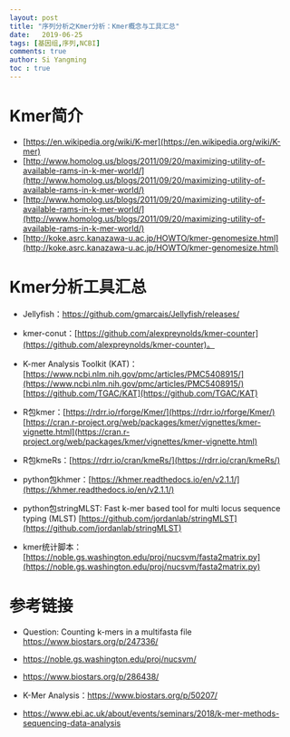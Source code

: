 ```yaml
---
layout: post
title: "序列分析之Kmer分析：Kmer概念与工具汇总"
date:   2019-06-25
tags: [基因组,序列,NCBI]
comments: true
author: Si Yangming
toc : true
---
```

# Kmer简介
- [https://en.wikipedia.org/wiki/K-mer](https://en.wikipedia.org/wiki/K-mer)
- [http://www.homolog.us/blogs/2011/09/20/maximizing-utility-of-available-rams-in-k-mer-world/](http://www.homolog.us/blogs/2011/09/20/maximizing-utility-of-available-rams-in-k-mer-world/)
- [http://www.homolog.us/blogs/2011/09/20/maximizing-utility-of-available-rams-in-k-mer-world/](http://www.homolog.us/blogs/2011/09/20/maximizing-utility-of-available-rams-in-k-mer-world/)
- [http://koke.asrc.kanazawa-u.ac.jp/HOWTO/kmer-genomesize.html](http://koke.asrc.kanazawa-u.ac.jp/HOWTO/kmer-genomesize.html)

# Kmer分析工具汇总
- Jellyfish：https://github.com/gmarcais/Jellyfish/releases/

- kmer-conut：[https://github.com/alexpreynolds/kmer-counter](https://github.com/alexpreynolds/kmer-counter)。

- K-mer Analysis Toolkit (KAT)：[https://www.ncbi.nlm.nih.gov/pmc/articles/PMC5408915/](https://www.ncbi.nlm.nih.gov/pmc/articles/PMC5408915/)
  [https://github.com/TGAC/KAT](https://github.com/TGAC/KAT)
- R包kmer：[https://rdrr.io/rforge/Kmer/](https://rdrr.io/rforge/Kmer/)
  [https://cran.r-project.org/web/packages/kmer/vignettes/kmer-vignette.html](https://cran.r-project.org/web/packages/kmer/vignettes/kmer-vignette.html)

- R包kmeRs：[https://rdrr.io/cran/kmeRs/](https://rdrr.io/cran/kmeRs/)

- python包khmer：[https://khmer.readthedocs.io/en/v2.1.1/](https://khmer.readthedocs.io/en/v2.1.1/)

- python包stringMLST: Fast k-mer based tool for multi locus sequence typing (MLST) [https://github.com/jordanlab/stringMLST](https://github.com/jordanlab/stringMLST)

- kmer统计脚本：[https://noble.gs.washington.edu/proj/nucsvm/fasta2matrix.py](https://noble.gs.washington.edu/proj/nucsvm/fasta2matrix.py)


# 参考链接

- Question: Counting k-mers in a multifasta file https://www.biostars.org/p/247336/

- https://noble.gs.washington.edu/proj/nucsvm/
- https://www.biostars.org/p/286438/
- K-Mer Analysis：https://www.biostars.org/p/50207/
- https://www.ebi.ac.uk/about/events/seminars/2018/k-mer-methods-sequencing-data-analysis

